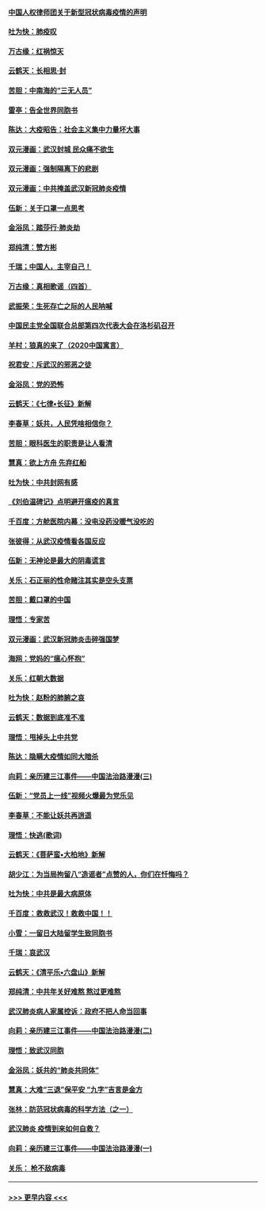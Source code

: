 #### [中国人权律师团关于新型冠状病毒疫情的声明](../pages/nsc993/n11864249.md?t=02130231) 
#### [吐为快：肺疫叹](../pages/nsc993/n11864027.md?t=02130231) 
#### [万古缘：红祸惊天](../pages/nsc993/n11864079.md?t=02130231) 
#### [云鹤天：长相思‧封](../pages/nsc993/n11864006.md?t=02130231) 
#### [苦胆：中南海的“三无人员”](../pages/nsc993/n11862997.md?t=02130231) 
#### [雷亭：告全世界同胞书](../pages/nsc993/n11862572.md?t=02130231) 
#### [陈达：大疫昭告：社会主义集中力量坏大事](../pages/nsc993/n11859419.md?t=02130231) 
#### [双元漫画：武汉封城 民众痛不欲生](../pages/nsc993/n11859287.md?t=02130231) 
#### [双元漫画：强制隔离下的悲剧](../pages/nsc993/n11859244.md?t=02130231) 
#### [双元漫画：中共掩盖武汉新冠肺炎疫情](../pages/nsc993/n11858249.md?t=02130231) 
#### [伍新：关于口罩一点思考](../pages/nsc993/n11859195.md?t=02130231) 
#### [金浴凤：踏莎行‧肺炎劫](../pages/nsc993/n11858227.md?t=02130231) 
#### [郑纯清：赞方彬](../pages/nsc993/n11856803.md?t=02130231) 
#### [千瑞；中国人，主宰自己！](../pages/nsc993/n11856793.md?t=02130231) 
#### [万古缘：真相歌谣（四首）](../pages/nsc993/n11856263.md?t=02130231) 
#### [武振荣：生死存亡之际的人民呐喊](../pages/nsc993/n11856256.md?t=02130231) 
#### [中国民主党全国联合总部第四次代表大会在洛杉矶召开](../pages/nsc993/n11856344.md?t=02130231) 
#### [羊村：狼真的来了（2020中国寓言）](../pages/nsc993/n11856229.md?t=02130231) 
#### [祝君安：斥武汉的邪恶之徒](../pages/nsc993/n11855861.md?t=02130231) 
#### [金浴凤：党的恐怖](../pages/nsc993/n11855849.md?t=02130231) 
#### [云鹤天：《七律▪长征》新解](../pages/nsc993/n11855479.md?t=02130231) 
#### [李春草：妖共，人民凭啥相信你？](../pages/nsc993/n11855196.md?t=02130231) 
#### [苦胆：眼科医生的职责是让人看清](../pages/nsc993/n11853840.md?t=02130231) 
#### [慧真：欲上方舟 先弃红船](../pages/nsc993/n11853483.md?t=02130231) 
#### [吐为快：中共封网有感](../pages/nsc993/n11852575.md?t=02130231) 
#### [《刘伯温碑记》点明避开瘟疫的真言](../pages/nsc993/n11852128.md?t=02130231) 
#### [千百度：方舱医院内幕：没电没药没暖气没吃的](../pages/nsc993/n11850211.md?t=02130231) 
#### [张彼得：从武汉疫情看各国反应](../pages/nsc993/n11850102.md?t=02130231) 
#### [伍新：无神论是最大的阴毒谎言](../pages/nsc993/n11846129.md?t=02130231) 
#### [关乐：石正丽的性命赌注其实是空头支票](../pages/nsc993/n11846109.md?t=02130231) 
#### [苦胆：戴口罩的中国](../pages/nsc993/n11845576.md?t=02130231) 
#### [理悟：专家苦](../pages/nsc993/n11845564.md?t=02130231) 
#### [双元漫画：武汉新冠肺炎击碎强国梦](../pages/nsc993/n11843320.md?t=02130231) 
#### [海网：党妈的“瘟心怀抱”](../pages/nsc993/n11840740.md?t=02130231) 
#### [关乐：红朝大数据](../pages/nsc993/n11840675.md?t=02130231) 
#### [吐为快：赵粉的肺腑之哀](../pages/nsc993/n11840618.md?t=02130231) 
#### [云鹤天：数据到底准不准](../pages/nsc993/n11840325.md?t=02130231) 
#### [理悟：甩掉头上中共党](../pages/nsc993/n11838826.md?t=02130231) 
#### [陈达：隐瞒大疫情如同大暗杀](../pages/nsc993/n11838771.md?t=02130231) 
#### [向莉：亲历建三江事件——中国法治路漫漫(三)](../pages/nsc993/n11831825.md?t=02130231) 
#### [伍新：“党员上一线”视频火爆最为党乐见](../pages/nsc993/n11838200.md?t=02130231) 
#### [李春草：不能让妖共再逍遥](../pages/nsc993/n11838102.md?t=02130231) 
#### [理悟：快逃(歌词)](../pages/nsc993/n11838083.md?t=02130231) 
#### [云鹤天：《菩萨蛮▪大柏地》新解](../pages/nsc993/n11838059.md?t=02130231) 
#### [胡少江：为当局拘留八“造谣者”点赞的人，你们在忏悔吗？](../pages/nsc993/n11836801.md?t=02130231) 
#### [吐为快：中共是最大病原体](../pages/nsc993/n11836748.md?t=02130231) 
#### [千百度：救救武汉！救救中国！！](../pages/nsc993/n11836145.md?t=02130231) 
#### [小雪：一留日大陆留学生致同胞书](../pages/nsc993/n11834624.md?t=02130231) 
#### [千瑞：哀武汉](../pages/nsc993/n11833647.md?t=02130231) 
#### [云鹤天：《清平乐▪六盘山》新解](../pages/nsc993/n11833611.md?t=02130231) 
#### [郑纯清：中共年关好难熬 熬过更难熬](../pages/nsc993/n11833489.md?t=02130231) 
#### [武汉肺炎病人家属控诉：政府不把人命当回事](../pages/nsc993/n11833205.md?t=02130231) 
#### [向莉：亲历建三江事件——中国法治路漫漫(二)](../pages/nsc993/n11829102.md?t=02130231) 
#### [理悟：致武汉同胞](../pages/nsc993/n11831522.md?t=02130231) 
#### [金浴凤：妖共的“肺炎共同体”](../pages/nsc993/n11829448.md?t=02130231) 
#### [慧真：大难“三退”保平安 “九字”吉言是金方](../pages/nsc993/n11829501.md?t=02130231) 
#### [张林：防范冠状病毒的科学方法（之一）](../pages/nsc993/n11828618.md?t=02130231) 
#### [武汉肺炎 疫情到来如何自救？](../pages/nsc993/n11827632.md?t=02130231) 
#### [向莉：亲历建三江事件——中国法治路漫漫(一)](../pages/nsc993/n11827190.md?t=02130231) 
#### [关乐： 枪不敌病毒](../pages/nsc993/n11826746.md?t=02130231) 

----
#### [ >>> 更早内容 <<< ](../indexes/nsc993-earlier.md)
